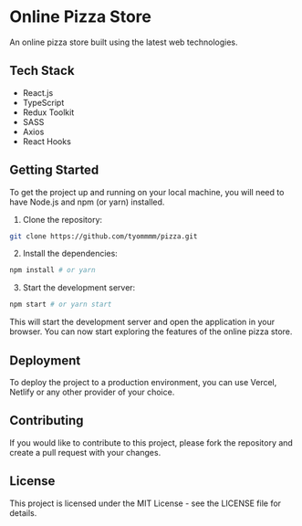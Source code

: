 # Online Pizza Store

An online pizza store built using the latest web technologies.

## Tech Stack
- React.js
- TypeScript
- Redux Toolkit
- SASS
- Axios
- React Hooks

## Getting Started

To get the project up and running on your local machine, you will need to have Node.js and npm (or yarn) installed.

1. Clone the repository:

```sh
git clone https://github.com/tyommmm/pizza.git
```
2. Install the dependencies:
```sh
npm install # or yarn
```

3. Start the development server:
```sh
npm start # or yarn start
```
This will start the development server and open the application in your browser. You can now start exploring the features of the online pizza store.

## Deployment
To deploy the project to a production environment, you can use Vercel, Netlify or any other provider of your choice.

## Contributing
If you would like to contribute to this project, please fork the repository and create a pull request with your changes.

## License
This project is licensed under the MIT License - see the LICENSE file for details.

